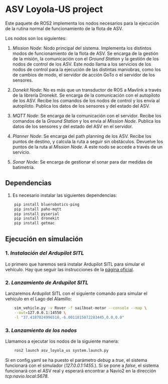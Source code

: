 # ASV Loyola-US project

Este paquete de ROS2 implementa los nodos necesarios para la ejecución de la rutina normal de funcionamiento de la flota de ASV.

Los nodos son los siguientes:

1. *Mission Node*:
    Nodo principal del sistema. Implementa los distintos modos de funcionamiento de la flota de ASV. Se encarga de la gestión de la misión, la comunicación con el *Ground Station* y la gestión de los nodos de control de los ASV. Este nodo llama a los servicios de los nodos de control para la ejecución de las distintas maniobras, como los de cambios de modo, el servidor de acción GoTo o el servidor de los sensores.

2. *Donekit Node*:
    No es más que un transductor de ROS a Mavlink a través de la librería Dronekit. Se encarga de la comunicación con el autopiloto de los ASV. Recibe los comandos de los nodos de control y los envía al autopiloto. Publica los datos de los sensores y del estado del ASV.

3. *MQTT Node*:
    Se encarga de la comunicación con el servidor. Recibe los comandos de la *Ground Station* y los envía al *Mission Node*. Publica los datos de los sensores y del estado del ASV en el servidor.

4. *Planner Node*:
    Se encarga del path planning de los ASV. Recibe los puntos de destino, y calcula la ruta a seguir sin obstáculos. Devuelve los puntos de la ruta al *Mission Node*. A este nodo se accede a través de un servicio.

5. *Sonar Node*:
    Se encarga de gestionar el sonar para dar medidas de batimetría.

## Dependencias

1. Es necesario instalar las siguientes dependencias:

```bash
    pip install bluerobotics-ping 
    pip install paho-mqtt
    pip install pyserial
    pip install dronekit
    pip install getmac
```

## Ejecución en simulación

### 1. *Instalación del Ardupilot SITL* 

Lo primero que haremos será instalar Ardupilot SITL para simular el vehículo. Hay que seguir las instrucciones de la [página oficial](https://ardupilot.org/dev/docs/setting-up-sitl-on-linux.html).

### 2. *Lanzamiento de Ardupilot SITL*

Lanzaremos Ardupilot SITL con el siguiente comando para simular el vehículo en el Lago del Alamillo:

```bash 
    sim_vehicle.py -v Rover -f sailboat-motor --console --map \
    --out=127.0.0.1:14550 \
    -l "37.4187024996518,-6.0011815072283445,0.0,0.0" 
```

### 3. *Lanzamiento de los nodos*

Llamamos a ejecutar los nodos de la siguiente manera:

```bash
    ros2 launch asv_loyola_us system.launch.py
```

Si en config.yaml se ha puesto el parámetro *debug* a *true*, el sistema funcionará con el simulador (*127.0.0.1:1455.*). Si se pone a *false*, el sistema funcionará con el ASV real y esperará encontrar a Navio2 en la dirección *tcp:navio.local:5678*.
